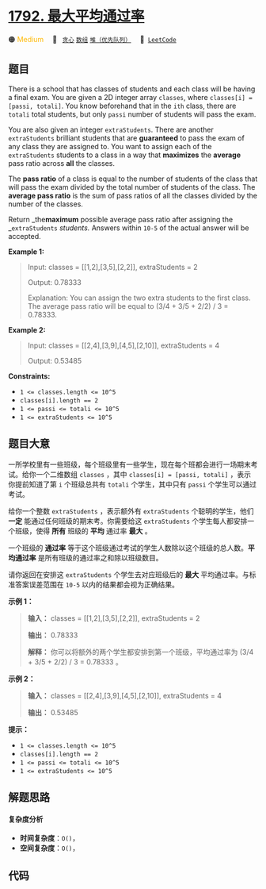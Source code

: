 # [1792. 最大平均通过率](https://leetcode.com/problems/maximum-average-pass-ratio)

🟠 <font color=#ffb800>Medium</font>&emsp; 🔖&ensp; [`贪心`](/tag/greedy.md) [`数组`](/tag/array.md) [`堆（优先队列）`](/tag/heap-priority-queue.md)&emsp; 🔗&ensp;[`LeetCode`](https://leetcode.com/problems/maximum-average-pass-ratio)

## 题目

There is a school that has classes of students and each class will be having a
final exam. You are given a 2D integer array `classes`, where `classes[i] =
[passi, totali]`. You know beforehand that in the `ith` class, there are
`totali` total students, but only `passi` number of students will pass the
exam.

You are also given an integer `extraStudents`. There are another
`extraStudents` brilliant students that are **guaranteed** to pass the exam of
any class they are assigned to. You want to assign each of the `extraStudents`
students to a class in a way that **maximizes** the **average** pass ratio
across **all** the classes.

The **pass ratio** of a class is equal to the number of students of the class
that will pass the exam divided by the total number of students of the class.
The **average pass ratio** is the sum of pass ratios of all the classes
divided by the number of the classes.

Return _the**maximum** possible average pass ratio after assigning the
_`extraStudents` _students._ Answers within `10-5` of the actual answer will
be accepted.



**Example 1:**

> Input: classes = [[1,2],[3,5],[2,2]], extraStudents = 2
> 
> Output: 0.78333
> 
> Explanation: You can assign the two extra students to the first class. The average pass ratio will be equal to (3/4 + 3/5 + 2/2) / 3 = 0.78333.

**Example 2:**

> Input: classes = [[2,4],[3,9],[4,5],[2,10]], extraStudents = 4
> 
> Output: 0.53485

**Constraints:**

  * `1 <= classes.length <= 10^5`
  * `classes[i].length == 2`
  * `1 <= passi <= totali <= 10^5`
  * `1 <= extraStudents <= 10^5`


## 题目大意

一所学校里有一些班级，每个班级里有一些学生，现在每个班都会进行一场期末考试。给你一个二维数组 `classes` ，其中 `classes[i] =
[passi, totali]` ，表示你提前知道了第 `i` 个班级总共有 `totali` 个学生，其中只有 `passi` 个学生可以通过考试。

给你一个整数 `extraStudents` ，表示额外有 `extraStudents` 个聪明的学生，他们 **一定**
能通过任何班级的期末考。你需要给这 `extraStudents` 个学生每人都安排一个班级，使得 **所有** 班级的 **平均** 通过率 **最大**
。

一个班级的 **通过率** 等于这个班级通过考试的学生人数除以这个班级的总人数。**平均通过率** 是所有班级的通过率之和除以班级数目。

请你返回在安排这 `extraStudents` 个学生去对应班级后的 **最大** 平均通过率。与标准答案误差范围在 `10-5`
以内的结果都会视为正确结果。

**示例 1：**

> 
> 
> 
> 
> 
> **输入：** classes = [[1,2],[3,5],[2,2]], extraStudents = 2
> 
> **输出：** 0.78333
> 
> **解释：** 你可以将额外的两个学生都安排到第一个班级，平均通过率为 (3/4 + 3/5 + 2/2) / 3 = 0.78333 。
> 
> 

**示例 2：**

> 
> 
> 
> 
> 
> **输入：** classes = [[2,4],[3,9],[4,5],[2,10]], extraStudents = 4
> 
> **输出：** 0.53485
> 
> 

**提示：**

  * `1 <= classes.length <= 10^5`
  * `classes[i].length == 2`
  * `1 <= passi <= totali <= 10^5`
  * `1 <= extraStudents <= 10^5`


## 解题思路

#### 复杂度分析

- **时间复杂度**：`O()`，
- **空间复杂度**：`O()`，

## 代码

```javascript

```